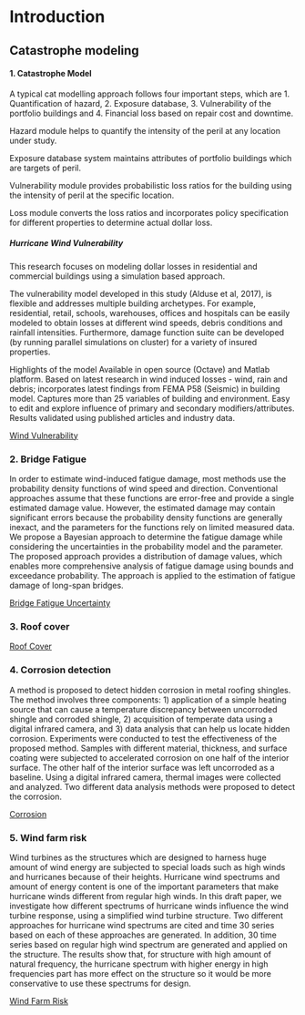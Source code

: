# Introduction

## Catastrophe modeling

#### 1. Catastrophe Model

A typical cat modelling approach follows four important steps, which are 1. Quantification of hazard, 2. Exposure database, 3. Vulnerability of the portfolio buildings and 4. Financial loss based on repair cost and downtime.

Hazard module helps to quantify the intensity of the peril at any location under study.

Exposure database system maintains attributes of portfolio buildings which are targets of peril.

Vulnerability module provides probabilistic loss ratios for the building using the intensity of peril at the specific location.

Loss module converts the loss ratios and incorporates policy specification for different properties to determine actual dollar loss.

##### Hurricane Wind Vulnerability

This research focuses on modeling dollar losses in residential and commercial buildings using a simulation based approach.

The vulnerability model developed in this study (Alduse et al, 2017), is flexible and addresses multiple building archetypes. For example, residential, retail, schools, warehouses, offices and hospitals can be easily modeled to obtain losses at different wind speeds, debris conditions and rainfall intensities. Furthermore, damage function suite can be developed (by running parallel simulations on cluster) for a variety of insured properties.

Highlights of the model
Available in open source (Octave) and Matlab platform.
Based on latest research in wind induced losses - wind, rain and debris; incorporates latest findings from FEMA P58 (Seismic) in building model.
Captures more than 25 variables of building and environment.
Easy to edit and explore influence of primary and secondary modifiers/attributes.
Results validated using published articles and industry data.

<a href="https://scholar.google.com/citations?view_op=view_citation&hl=en&user=-Wiy3ksAAAAJ&citation_for_view=-Wiy3ksAAAAJ:zA6iFVUQeVQC"> Wind Vulnerability </a>

### 2. Bridge Fatigue
In order to estimate wind-induced fatigue damage, most methods use the probability density functions of wind speed and direction. Conventional approaches assume that these functions are error-free and provide a single estimated damage value. However, the estimated damage may contain significant errors because the probability density functions are generally inexact, and the parameters for the functions rely on limited measured data. We propose a Bayesian approach to determine the fatigue damage while considering the uncertainties in the probability model and the parameter. The proposed approach provides a distribution of damage values, which enables more comprehensive analysis of fatigue damage using bounds and exceedance probability. The approach is applied to the estimation of fatigue damage of long-span bridges.

<a href="https://scholar.google.com/citations?view_op=view_citation&hl=en&user=-Wiy3ksAAAAJ&citation_for_view=-Wiy3ksAAAAJ:d1gkVwhDpl0C"> Bridge Fatigue Uncertainty</a>

### 3. Roof cover


<a href="https://scholar.google.com/citations?view_op=view_citation&hl=en&user=-Wiy3ksAAAAJ&citation_for_view=-Wiy3ksAAAAJ:u-x6o8ySG0sC"> Roof Cover </a>

### 4. Corrosion detection

A method is proposed to detect hidden corrosion in metal roofing shingles. The method involves three components: 1) application of a simple heating source that can cause a temperature discrepancy between uncorroded shingle and corroded shingle, 2) acquisition of temperate data using a digital infrared camera, and 3) data analysis that can help us locate hidden corrosion. Experiments were conducted to test the effectiveness of the proposed method. Samples with different material, thickness, and surface coating were subjected to accelerated corrosion on one half of the interior surface. The other half of the interior surface was left uncorroded as a baseline. Using a digital infrared camera, thermal images were collected and analyzed. Two different data analysis methods were proposed to detect the corrosion.

<a href="https://scholar.google.com/citations?view_op=view_citation&hl=en&user=-Wiy3ksAAAAJ&citation_for_view=-Wiy3ksAAAAJ:dfsIfKJdRG4C"> Corrosion </a>

### 5. Wind farm risk

Wind turbines as the structures which are designed to harness huge amount of wind energy are subjected to special loads such as high winds and hurricanes because of their heights. Hurricane wind spectrums and amount of energy content is one of the important parameters that make hurricane winds different from regular high winds. In this draft paper, we investigate how different spectrums of hurricane winds influence the wind turbine response, using a simplified wind turbine structure. Two different approaches for hurricane wind spectrums are cited and time 30 series based on each of these approaches are generated. In addition, 30 time series based on regular high wind spectrum are generated and applied on the structure. The results show that, for structure with high amount of natural frequency, the hurricane spectrum with higher energy in high frequencies part has more effect on the structure so it would be more conservative to use these spectrums for design.

<a href="https://scholar.google.com/citations?view_op=view_citation&hl=en&user=-Wiy3ksAAAAJ&citation_for_view=-Wiy3ksAAAAJ:2osOgNQ5qMEC"> Wind Farm Risk </a>

